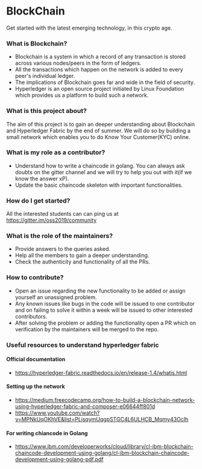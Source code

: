 # BlockChain
Get started with the latest emerging technology, in this crypto age.
### What is Blockchain?
- Blockchain is a system in which a record of any transaction is stored across various nodes/peers in the form of ledgers.
- All the transactions which happen on the network is added to every peer's individual ledger.
- The implications of Blockchain goes far and wide in the field of security.
- Hyperledger is an open source project initiated by Linux Foundation which provides us a platform to build such a network.
### What is this project about?
The aim of this project is to gain an deeper understanding about Blockchain and Hyperledger Fabric by the end of summer. We will do so by building a small network which enables you to do Know Your Customer(KYC) online. 
### What is my role as a contributor?
- Understand how to write a chaincode in golang. You can always ask doubts on the gitter channel and we will try to help you out with it(if we know the answer xP).
- Update the basic chaincode skeleton with important functionalities.
### How do I get started?
All the interested students can can ping us at https://gitter.im/oss2019/community
### What is the role of the maintainers?
- Provide answers to the queries asked.
- Help all the members to gain a deeper understanding.
- Check the authenticity and functionality of all the PRs.
### How to contribute?
- Open an issue regarding the new functionality to be added or assign yourself an unassigned problem.
- Any known issues like bugs in the code will be issued to one contributor and on failing to solve it within a week will be issued to other interested contributors.
- After solving the problem or adding the functionality open a PR which on verification by the maintainers will be merged to the repo.
### Useful resources to understand hyperledger fabric
#### Official documentation
- https://hyperledger-fabric.readthedocs.io/en/release-1.4/whatis.html
#### Setting up the network
- https://medium.freecodecamp.org/how-to-build-a-blockchain-network-using-hyperledger-fabric-and-composer-e06644ff801d
- https://www.youtube.com/watch?v=MPNkUqOKhVE&list=PLjsqymUqgpSTGC4L6ULHCB_Mqmy43OcIh
#### For writing chiancode in Golang
- https://www.ibm.com/developerworks/cloud/library/cl-ibm-blockchain-chaincode-development-using-golang/cl-ibm-blockchain-chaincode-development-using-golang-pdf.pdf
